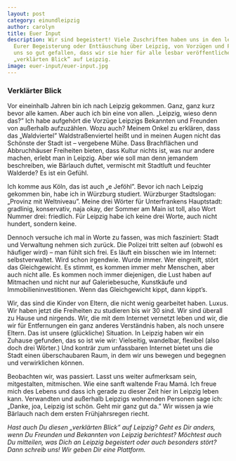 ```yaml
---
layout: post
category: einundleipzig
author: carolyn
title: Euer Input
description: Wir sind begeistert! Viele Zuschriften haben uns in den letzten Wochen erreicht. Ihr schreibt uns von
  Eurer Begeisterung oder Enttäuschung über Leipzig, von Vorzügen und Problemen in der Stadt. Einige Zuschriften haben
  uns so gut gefallen, dass wir sie hier für alle lesbar veröffentlichen wollen. Anni Froh macht den Anfang mit ihrem
  „verklärten Blick” auf Leipzig.
image: euer-input/euer-input.jpg
---
```

### Verklärter Blick

Vor eineinhalb Jahren bin ich nach Leipzig gekommen. Ganz, ganz kurz bevor alle kamen. Aber auch ich bin eine von
allen. „Leipzig, wieso denn das?” Ich habe aufgehört die Vorzüge Leipzigs Bekannten und Freunden von außerhalb
aufzuzählen. Wozu auch? Meinem Onkel zu erklären, dass das „Waldviertel” Waldstraßenviertel heißt und in meinen Augen
nicht das Schönste der Stadt ist – vergebene Mühe. Dass Brachflächen und Abbruchhäuser Freiheiten bieten, dass Kultur
nichts ist, was nur andere machen, erlebt man in Leipzig. Aber wie soll man denn jemandem beschreiben, wie Bärlauch
duftet, vermischt mit Stadtluft und feuchter Walderde? Es ist ein Gefühl.

Ich komme aus Köln, das ist auch „e Jeföhl”. Bevor ich nach Leipzig gekommen bin, habe ich in Würzburg studiert.
Würzburger Stadtslogan: „Provinz mit Weltniveau”. Meine drei Wörter für Unterfrankens Hauptstadt: gradlinig,
konservativ, naja okay, der Sommer am Main ist toll, also Wort Nummer drei: friedlich. Für Leipzig habe ich keine drei
Worte, auch nicht hundert, sondern keine.

Dennoch versuche ich mal in Worte zu fassen, was mich fasziniert: Stadt und Verwaltung nehmen sich zurück. Die Polizei
tritt selten auf (obwohl es häufiger wird) – man fühlt sich frei. Es läuft ein bisschen wie im Internet:
selbstverwaltet. Wird schon irgendwie. Wurde immer. Wer eingreift, stört das Gleichgewicht. Es stimmt, es kommen immer
mehr Menschen, aber auch nicht alle. Es kommen noch immer diejenigen, die Lust haben auf Mitmachen und nicht nur auf
Galeriebesuche, Kunstkäufe und Immobilieninvestitionen. Wenn das Gleichgewicht kippt, dann kippt’s.

Wir, das sind die Kinder von Eltern, die nicht wenig gearbeitet haben. Luxus. Wir haben jetzt die Freiheiten zu
studieren bis wir 30 sind. Wir sind überall zu Hause und nirgends. Wir, die mit dem Internet vernetzt leben und wir,
die wir für Entfernungen ein ganz anderes Verständnis haben, als noch unsere Eltern. Das ist unsere (glückliche)
Situation. In Leipzig haben wir ein Zuhause gefunden, das so ist wie wir: Vielseitig, wandelbar, flexibel (also doch
drei Wörter.) Und konträr zum unfassbaren Internet bietet uns die Stadt einen überschaubaren Raum, in dem wir uns
bewegen und begegnen und verwirklichen können.

Beobachten wir, was passiert. Lasst uns weiter aufmerksam sein, mitgestalten, mitmischen. Wie eine sanft waltende Frau
Mamá. Ich freue mich des Lebens und dass ich gerade zu dieser Zeit hier in Leipzig leben kann. Verwandten und
außerhalb Leipzigs wohnenden Personen sage ich: „Danke, joa, Leipzig ist schön. Geht mir ganz gut da.” Wir wissen ja
wie Bärlauch nach dem ersten Frühjahrsregen riecht.

*Hast auch Du diesen „verklärten Blick” auf Leipzig? Geht es Dir anders, wenn Du Freunden und Bekannten von Leipzig
berichtest? Möchtest auch Du mitteilen, was Dich an Leipzig begeistert oder auch besonders stört? Dann schreib uns! Wir
geben Dir eine Plattform.*
